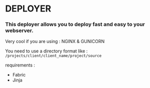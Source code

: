DEPLOYER
========

### This deployer allows you to deploy fast and easy to your webserver.

Very cool if you are using : NGINX & GUNICORN

You need to use a directory format like : ```/projects/client/client_name/project/source```

requirements :

- Fabric
- Jinja
